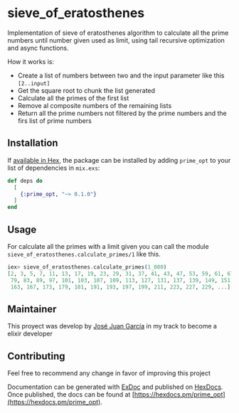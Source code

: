 # sieve_of_eratosthenes

Implementation of sieve of eratosthenes algorithm to calculate all the prime numbers until number given used as limit, using tail recursive optimization and async functions.

How it works is:
* Create a list of numbers between two and the input parameter like this `[2..input]`
* Get the square root to chunk the list generated
* Calculate all the primes of the first list
* Remove al composite numbers of the remaining lists
* Return all the prime numbers not filtered by the prime numbers and the firs list of prime numbers

## Installation

If [available in Hex](https://hex.pm/docs/publish), the package can be installed
by adding `prime_opt` to your list of dependencies in `mix.exs`:

```elixir
def deps do
  [
    {:prime_opt, "~> 0.1.0"}
  ]
end
```

## Usage
For calculate all the primes with a limit given you can call the module `sieve_of_eratosthenes.calculate_primes/1` like this.
```elixir
iex> sieve_of_eratosthenes.calculate_primes(1_000)
[2, 3, 5, 7, 11, 13, 17, 19, 23, 29, 31, 37, 41, 43, 47, 53, 59, 61, 67, 71, 73,
 79, 83, 89, 97, 101, 103, 107, 109, 113, 127, 131, 137, 139, 149, 151, 157,
 163, 167, 173, 179, 181, 191, 193, 197, 199, 211, 223, 227, 229, ...]
```

## Maintainer
This proyect was develop by [José Juan García](https://github.com/Dante7) in my track to become a elixir developer

## Contributing
Feel free to recommend any change in favor of improving this project

Documentation can be generated with [ExDoc](https://github.com/elixir-lang/ex_doc)
and published on [HexDocs](https://hexdocs.pm). Once published, the docs can
be found at [https://hexdocs.pm/prime_opt](https://hexdocs.pm/prime_opt).

